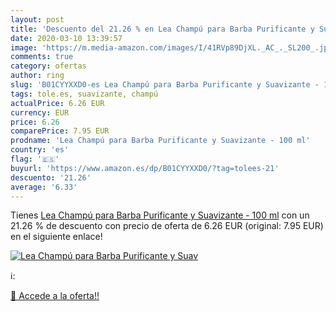 ```yaml
---
layout: post
title: 'Descuento del 21.26 % en Lea Champú para Barba Purificante y Suav'
date: 2020-03-10 13:39:57
image: 'https://m.media-amazon.com/images/I/41RVp89DjXL._AC_._SL200_.jpg'
comments: true
category: ofertas
author: ring
slug: 'B01CYYXXD0-es Lea Champú para Barba Purificante y Suavizante - 100 ml'
tags: tole.es, suavizante, champú
actualPrice: 6.26 EUR
currency: EUR
price: 6.26
comparePrice: 7.95 EUR
prodname: 'Lea Champú para Barba Purificante y Suavizante - 100 ml'
country: 'es'
flag: '🇪🇸'
buyurl: 'https://www.amazon.es/dp/B01CYYXXD0/?tag=tolees-21'
descuento: '21.26'
average: '6.33'
---
```


Tienes [Lea Champú para Barba Purificante y Suavizante - 100 ml](https://www.amazon.es/dp/B01CYYXXD0/?tag=tolees-21) con un 21.26 % de descuento con precio de oferta de 6.26 EUR (original: 7.95 EUR) en el siguiente enlace!

[![Lea Champú para Barba Purificante y Suav](https://m.media-amazon.com/images/I/41RVp89DjXL._AC_._SL200_.jpg)](https://www.amazon.es/dp/B01CYYXXD0/?tag=tolees-21)

ℹ️:


[🛒 Accede a la oferta!!](https://www.amazon.es/dp/B01CYYXXD0/?tag=tolees-21)
